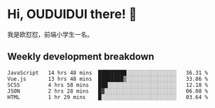 # Hi, OUDUIDUI there!  👋

[comment]: <> ([<img align="right" width="50%" src="https://github-readme-stats.vercel.app/api?username=OUDUIDUI&theme=dark&show_icons=true">]&#40;https://metrics.lecoq.io/OUDUIDUI?template=classic&#41;)

我是欧怼怼，前端小学生一名。

##  Weekly development breakdown

<!--START_SECTION:waka-->
```text
JavaScript   14 hrs 48 mins  █████████░░░░░░░░░░░░░░░░   36.31 % 
Vue.js       13 hrs 48 mins  ████████▒░░░░░░░░░░░░░░░░   33.86 % 
SCSS         4 hrs 58 mins   ███░░░░░░░░░░░░░░░░░░░░░░   12.18 % 
JSON         2 hrs 28 mins   █▓░░░░░░░░░░░░░░░░░░░░░░░   06.08 % 
HTML         1 hr 29 mins    █░░░░░░░░░░░░░░░░░░░░░░░░   03.64 % 
```
<!--END_SECTION:waka-->